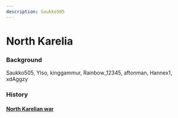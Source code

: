 ```yaml
---
description: Saukko505
---
```


# North Karelia

### Background

Saukko505, Ylso, kinggammur, Rainbow\_12345, aftonman, Hannex1, xdAggzy



### History

#### [North Karelian war](../../../history/server-events/north-karelian-war.md)
